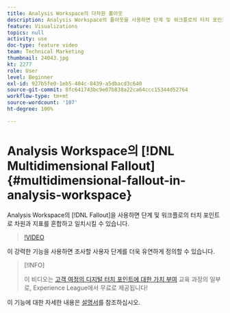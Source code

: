 ```yaml
---
title: Analysis Workspace의 다차원 폴아웃
description: Analysis Workspace의 폴아웃을 사용하면 단계 및 워크플로의 터치 포인트로 차원과 지표를 혼합하고 일치시킬 수 있습니다.
feature: Visualizations
topics: null
activity: use
doc-type: feature video
team: Technical Marketing
thumbnail: 24043.jpg
kt: 2277
role: User
level: Beginner
exl-id: 927b5fe0-1eb5-404c-8439-a5dbacd3c640
source-git-commit: 8fc641743bc9e07b838a22ca64ccc15344d52764
workflow-type: tm+mt
source-wordcount: '107'
ht-degree: 100%

---
```


# Analysis Workspace의 [!DNL Multidimensional Fallout] {#multidimensional-fallout-in-analysis-workspace}

Analysis Workspace의 [!DNL Fallout]을 사용하면 단계 및 워크플로의 터치 포인트로 차원과 지표를 혼합하고 일치시킬 수 있습니다.

>[!VIDEO](https://video.tv.adobe.com/v/24043/?quality=12&learn=on)

이 강력한 기능을 사용하면 조사할 사용자 단계를 더욱 유연하게 정의할 수 있습니다.

>[!INFO]
>
> 이 비디오는 [고객 여정의 디지털 터치 포인트에 대한 가치 부여](https://experienceleague.adobe.com/?recommended=Analytics-U-1-2020.2) 교육 과정의 일부로, Experience League에서 무료로 제공됩니다!

이 기능에 대한 자세한 내용은 [설명서](https://experienceleague.adobe.com/docs/analytics/analyze/analysis-workspace/visualizations/fallout/configuring-interdimensional-fallout.html?lang=ko)를 참조하십시오.
